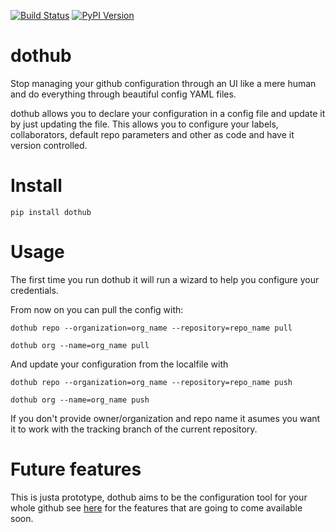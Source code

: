[![Build Status](https://travis-ci.org/Mariocj89/dothub.svg?branch=master)](https://travis-ci.org/Mariocj89/dothub)
[![PyPI Version](https://img.shields.io/pypi/v/dothub.svg)](https://pypi.python.org/pypi/dothub/)

# dothub

Stop managing your github configuration through an UI like a mere human
and do everything through beautiful config YAML files.

dothub allows you to declare your configuration in a config file and update it by
just updating the file. This allows you to configure your labels, collaborators,
default repo parameters and other as code and have it version controlled.

# Install

```pip install dothub```

# Usage

The first time you run dothub it will run a wizard to help you configure your credentials.

From now on you can pull the config with:

```dothub repo --organization=org_name --repository=repo_name pull```

```dothub org --name=org_name pull```

And update your configuration from the localfile with

```dothub repo --organization=org_name --repository=repo_name push```

```dothub org --name=org_name push```

If you don't provide owner/organization and repo name it asumes you want it to work with the tracking branch of the current repository.

# Future features

This is justa prototype, dothub aims to be the configuration tool for your whole github
see [here](https://github.com/Mariocj89/dothub/issues?q=is%3Aissue+is%3Aopen+label%3Aenhancement)
for the features that are going to come available soon.
